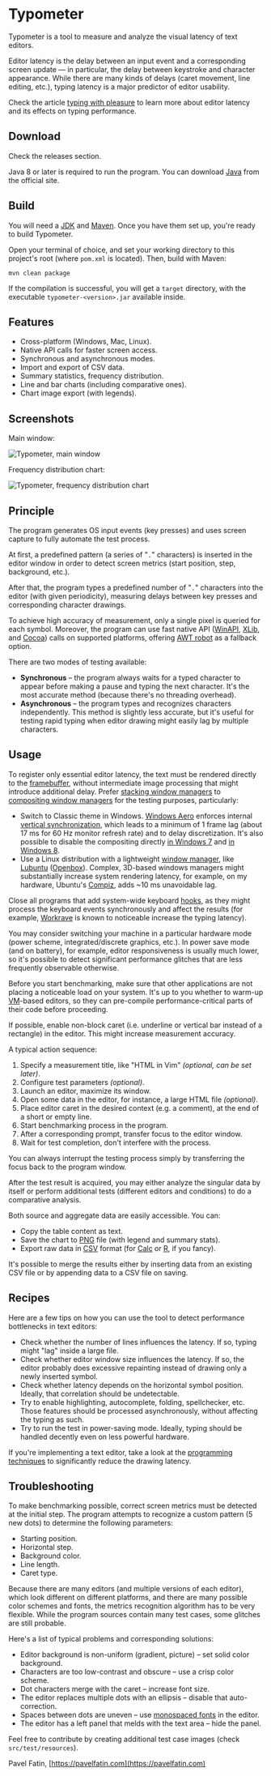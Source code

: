 # Typometer

Typometer is a tool to measure and analyze the visual latency of text editors.

Editor latency is the delay between an input event and a corresponding screen update — in particular, the delay between keystroke and character appearance. While there are many kinds of delays (caret movement, line editing, etc.), typing latency is a major predictor of editor usability.

Check the article [typing with pleasure](https://pavelfatin.com/typing-with-pleasure) to learn more about editor latency and its effects on typing performance.

## Download

Check the releases section.

Java 8 or later is required to run the program. You can download [Java](https://java.com/download) from the official site.

## Build

You will need a [JDK](https://jdk.java.net) and [Maven](http://maven.apache.org). Once you have them set up, you're ready to build Typometer.

Open your terminal of choice, and set your working directory to this project's root (where `pom.xml` is located). Then, build with Maven:

```
mvn clean package
```

If the compilation is successful, you will get a `target` directory, with the executable `typometer-<version>.jar` available inside.

## Features

* Cross-platform (Windows, Mac, Linux).
* Native API calls for faster screen access.
* Synchronous and asynchronous modes.
* Import and export of CSV data.
* Summary statistics, frequency distribution.
* Line and bar charts (including comparative ones).
* Chart image export (with legends).

## Screenshots

Main window:

![Typometer, main window](https://pavelfatin.com/images/typometer/typometer-window.png "Typometer, main window")

Frequency distribution chart:

![Typometer, frequency distribution chart](https://pavelfatin.com/images/typometer/typometer-distribution.png "Typometer, frequency distribution chart")

## Principle

The program generates OS input events (key presses) and uses screen capture to fully automate the test process.

At first, a predefined pattern (a series of "``.``" characters) is inserted in the editor window in order to detect screen metrics (start position, step, background, etc.).

After that, the program types a predefined number of "``.``" characters into the editor (with given periodicity), measuring delays between key presses and corresponding character drawings.

To achieve high accuracy of measurement, only a single pixel is queried for each symbol. Moreover, the program can use fast native API ([WinAPI](https://en.wikipedia.org/wiki/Windows_API), [XLib](https://en.wikipedia.org/wiki/Xlib), and [Cocoa](https://en.wikipedia.org/wiki/Cocoa_%28API%29)) calls on supported platforms, offering [AWT robot](http://docs.oracle.com/javase/8/docs/api/java/awt/Robot.html) as a fallback option.

There are two modes of testing available:

* **Synchronous** – the program always waits for a typed character to appear before making a pause and typing the next character. It's the most accurate method (because there's no threading overhead).
* **Asynchronous** – the program types and recognizes characters independently. This method is slightly less accurate, but it's useful for testing rapid typing when editor drawing might easily lag by multiple characters.

## Usage

To register only essential editor latency, the text must be rendered directly to the [framebuffer](https://en.wikipedia.org/wiki/Framebuffer), without intermediate image processing that might introduce additional delay. Prefer [stacking window managers](https://en.wikipedia.org/wiki/Stacking_window_manager) to [compositing window managers](https://en.wikipedia.org/wiki/Compositing_window_manager) for the testing purposes, particularly:

* Switch to Classic theme in Windows. [Windows Aero](https://en.wikipedia.org/wiki/Windows_Aero) enforces internal [vertical synchronization](https://en.wikipedia.org/wiki/Analog_television#Vertical_synchronization), which leads to a minimum of 1 frame lag (about 17 ms for 60 Hz monitor refresh rate) and to delay discretization. It's also possible to disable the compositing directly [in Windows 7](https://web.archive.org/web/20161021060058/http://www.softwareaudioconsole.com/Tweaking_Windows_7.htm) and [in Windows 8](http://www.rlauncher.com/wiki/index.php?title=Input_Lag_Checklist#Disable_Desktop_Composition_in_Windows_8_and_8.1).
* Use a Linux distribution with a lightweight [window manager](https://en.wikipedia.org/wiki/Window_manager), like [Lubuntu](http://lubuntu.net/) ([Openbox](https://en.wikipedia.org/wiki/Openbox)). Complex, 3D-based windows managers might substantially increase system rendering latency, for example, on my hardware, Ubuntu's [Compiz](https://en.wikipedia.org/wiki/Compiz), adds ~10 ms unavoidable lag.

Close all programs that add system-wide keyboard [hooks](https://en.wikipedia.org/wiki/Hooking), as they might process the keyboard events synchronously and affect the results (for example, [Workrave](http://www.workrave.org/) is known to noticeable increase the typing latency).

You may consider switching your machine in a particular hardware mode (power scheme, integrated/discrete graphics, etc.). In power save mode (and on battery), for example, editor responsiveness is usually much lower, so it's possible to detect significant performance glitches that are less frequently observable otherwise.

Before you start benchmarking, make sure that other applications are not placing a noticeable load on your system. It's up to you whether to warm-up [VM](https://en.wikipedia.org/wiki/Virtual_machine#Process_virtual_machines)-based editors, so they can pre-compile performance-critical parts of their code before proceeding.

If possible, enable non-block caret (i.e. underline or vertical bar instead of a rectangle) in the editor. This might increase measurement accuracy.

A typical action sequence:

1. Specify a measurement title, like "HTML in Vim" *(optional, can be set later)*.
2. Configure test parameters *(optional)*.
3. Launch an editor, maximize its window.
4. Open some data in the editor, for instance, a large HTML file *(optional)*.
5. Place editor caret in the desired context (e.g. a comment), at the end of a short or empty line.
6. Start benchmarking process in the program.
7. After a corresponding prompt, transfer focus to the editor window.
8. Wait for test completion, don't interfere with the process.

You can always interrupt the testing process simply by transferring the focus back to the program window.

After the test result is acquired, you may either analyze the singular data by itself or perform additional tests (different editors and conditions) to do a comparative analysis.

Both source and aggregate data are easily accessible. You can:

* Copy the table content as text.
* Save the chart to [PNG](https://en.wikipedia.org/wiki/Portable_Network_Graphics) file (with legend and summary stats).
* Export raw data in [CSV](https://en.wikipedia.org/wiki/Comma-separated_values) format (for [Calc](https://en.wikipedia.org/wiki/LibreOffice_Calc) or [R](https://www.r-project.org/), if you fancy).

It's possible to merge the results either by inserting data from an existing CSV file or by appending data to a CSV file on saving.

## Recipes

Here are a few tips on how you can use the tool to detect performance bottlenecks in text editors:

* Check whether the number of lines influences the latency. If so, typing might "lag" inside a large file.
* Check whether editor window size influences the latency. If so, the editor probably does excessive repainting instead of drawing only a newly inserted symbol.
* Check whether latency depends on the horizontal symbol position. Ideally, that correlation should be undetectable.
* Try to enable highlighting, autocomplete, folding, spellchecker, etc. Those features should be processed asynchronously, without affecting the typing as such.
* Try to run the test in power-saving mode. Ideally, typing should be handled decently even on less powerful hardware.

If you're implementing a text editor, take a look at the [programming techniques](https://pavelfatin.com/low-latency-painting-in-awt-and-swing) to significantly reduce the drawing latency.

## Troubleshooting

To make benchmarking possible, correct screen metrics must be detected at the initial step. The program attempts to recognize a custom pattern (5 new dots) to determine the following parameters:

* Starting position.
* Horizontal step.
* Background color.
* Line length.
* Caret type.

Because there are many editors (and multiple versions of each editor), which look different on different platforms, and there are many possible color schemes and fonts, the metrics recognition algorithm has to be very flexible. While the program sources contain many test cases, some glitches are still probable.

Here's a list of typical problems and corresponding solutions:

* Editor background is non-uniform (gradient, picture) – set solid color background.
* Characters are too low-contrast and obscure – use a crisp color scheme.
* Dot characters merge with the caret – increase font size.
* The editor replaces multiple dots with an ellipsis – disable that auto-correction.
* Spaces between dots are uneven – use [monospaced fonts](https://en.wikipedia.org/wiki/Monospaced_font) in the editor.
* The editor has a left panel that melds with the text area – hide the panel.

Feel free to contribute by creating additional test case images (check `src/test/resources`).

Pavel Fatin, [https://pavelfatin.com](https://pavelfatin.com)
